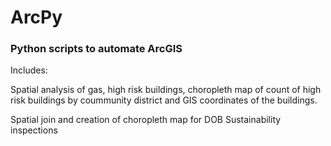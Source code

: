 # ArcPy
### Python scripts to automate ArcGIS

Includes:

Spatial analysis of gas, high risk buildings, choropleth map of count of high risk buildings by coummunity district and GIS coordinates of the buildings.

Spatial join and creation of choropleth map for DOB Sustainability inspections

